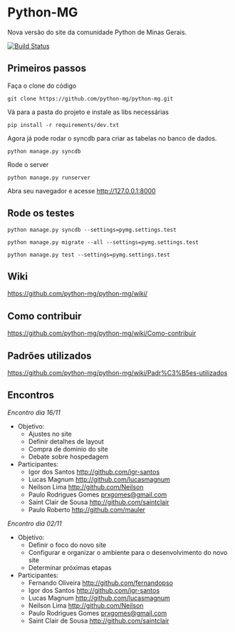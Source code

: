 Python-MG
=========

Nova versão do site da comunidade Python de Minas Gerais.

[![Build Status](https://travis-ci.org/python-mg/python-mg.svg?branch=master)](https://travis-ci.org/guilhermevs/python-mg)


Primeiros passos
-------------
Faça o clone do código

   `git clone https://github.com/python-mg/python-mg.git`

Vá para a pasta do projeto e instale as libs necessárias

   `pip install -r requirements/dev.txt`


Agora já pode rodar o syncdb para criar as tabelas no banco de dados.

   `python manage.py syncdb`

Rode o server

   `python manage.py runserver`

Abra seu navegador e acesse http://127.0.0.1:8000

Rode os testes
-------------

`python manage.py syncdb --settings=pymg.settings.test`

`python manage.py migrate --all --settings=pymg.settings.test`

`python manage.py test --settings=pymg.settings.test`


Wiki
------
https://github.com/python-mg/python-mg/wiki/

Como contribuir
----------------
https://github.com/python-mg/python-mg/wiki/Como-contribuir

Padrões utilizados
---------------
https://github.com/python-mg/python-mg/wiki/Padr%C3%B5es-utilizados


Encontros
-------------

*Encontro dia 16/11*
- Objetivo:
    * Ajustes no site
    * Definir detalhes de layout
    * Compra de dominio do site
    * Debate sobre hospedagem
- Participantes:
    * Igor dos Santos http://github.com/igr-santos
    * Lucas Magnum http://github.com/lucasmagnum
    * Neilson Lima http://github.com/Neilson
    * Paulo Rodrigues Gomes prxgomes@gmail.com
    * Saint Clair de Sousa http://github.com/saintclair
    * Paulo Roberto http://github.com/mauler

*Encontro dia 02/11*
- Objetivo:
    * Definir o foco do novo site
    * Configurar e organizar o ambiente para o desenvolvimento do novo site
    * Determinar próximas etapas
- Participantes:
    * Fernando Oliveira http://github.com/fernandopso
    * Igor dos Santos http://github.com/igr-santos
    * Lucas Magnum http://github.com/lucasmagnum
    * Neilson Lima http://github.com/Neilson
    * Paulo Rodrigues Gomes prxgomes@gmail.com
    * Saint Clair de Sousa http://github.com/saintclair
